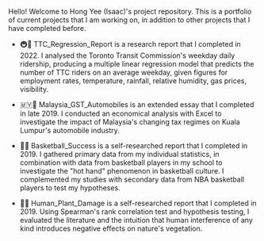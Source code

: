 Hello! Welcome to Hong Yee (Isaac)'s project repository.
This is a portfolio of current projects that I am working on, in addition to other projects that I have completed before.

- 🚇🚋 TTC_Regression_Report is a research report that I completed in 2022. I analysed the Toronto Transit Commission's weekday daily ridership, producing a multiple linear regression model that predicts the number of TTC riders on an average weekday, given figures for employment rates, temperature, rainfall, relative humidity, gas prices, visibility.

- 🇲🇾🚗 Malaysia_GST_Automobiles is an extended essay that I completed in late 2019. I conducted an economical analysis with Excel to investigate 
the impact of Malaysia's changing tax regimes on Kuala Lumpur's automobile industry.

- 🏀🔥 Basketball_Success is a self-researched report that I completed in 2019. I gathered primary data from my individual statistics, 
in combination with data from basketball players in my school to investigate the "hot hand" phenomenon in basketball culture. 
I complemented my studies with secondary data from NBA basketball players to test my hypotheses.

- 🌱🧍 Human_Plant_Damage is a self-researched report that I completed in 2019. Using Spearman's rank correlation test and hypothesis testing, I evaluated the literature and the intuition that human interference of any kind introduces negative effects on nature's vegetation.
